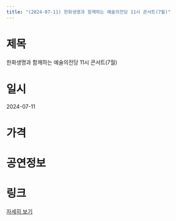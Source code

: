 ```yaml
---
title: "(2024-07-11) 한화생명과 함께하는 예술의전당 11시 콘서트(7월)"
---
```


# 제목
한화생명과 함께하는 예술의전당 11시 콘서트(7월)

# 일시
2024-07-11

# 가격


# 공연정보


# 링크
[자세히 보기](https://www.sac.or.kr/site/main/show/show_view?SN=60205, "https://www.sac.or.kr/site/main/show/show_view?SN=60205")
